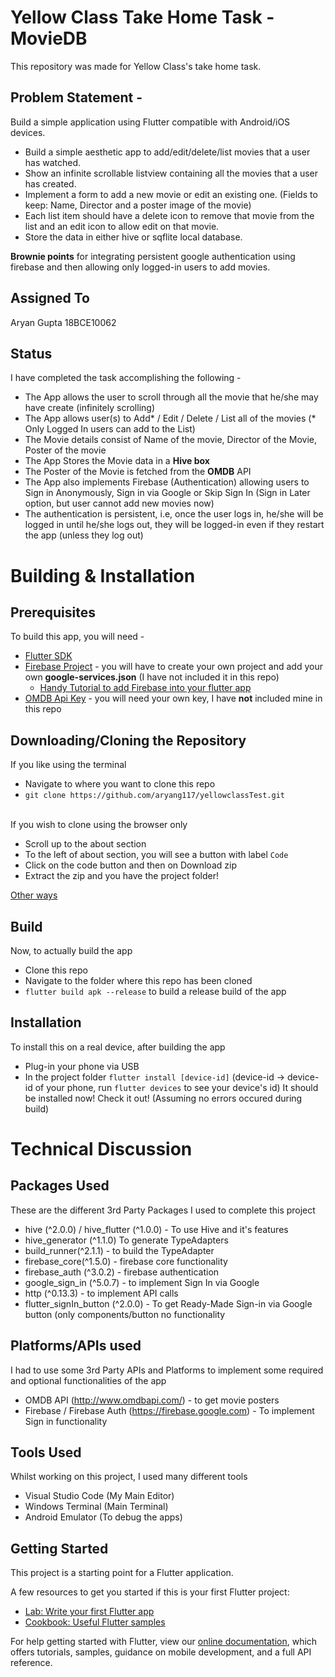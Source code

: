 # Yellow Class Take Home Task - MovieDB
  This repository was made for Yellow Class's take home task. 
  
  ## Problem Statement - 
  Build a simple application using Flutter compatible with Android/iOS devices.

  - Build a simple aesthetic app to add/edit/delete/list movies that a user has watched.
  - Show an infinite scrollable listview containing all the movies that a user has created.
  - Implement a form to add a new movie or edit an existing one. (Fields to keep: Name, Director and a poster image of the movie)
  - Each list item should have a delete icon to remove that movie from the list and an edit icon to allow edit on that movie.
  - Store the data in either hive or sqflite local database.

**Brownie points** for integrating persistent google authentication using firebase and then allowing only logged-in users to add movies.

  ## Assigned To
  Aryan Gupta 18BCE10062

  ## Status
  I have completed the task accomplishing the following -
  - The App allows the user to scroll through all the movie that he/she may have create (infinitely scrolling)
  - The App allows user(s) to Add* / Edit / Delete / List all of the movies (* Only Logged In users can add to the List)
  - The Movie details consist of Name of the movie, Director of the Movie, Poster of the movie
  - The App Stores the Movie data in a **Hive box** 
  - The Poster of the Movie is fetched from the **OMDB** API
  - The App also implements Firebase (Authentication) allowing users to Sign in Anonymously, Sign in via Google or Skip Sign In (Sign in Later option, but user cannot add new movies now)
  - The authentication is persistent, i.e, once the user logs in, he/she will be logged in until he/she logs out, they will be logged-in even if they restart the app (unless they log out)

  # Building & Installation
  ## Prerequisites
  To build this app, you will need -
  - [Flutter SDK](https://flutter.dev)
  - [Firebase Project](https://firebase.google.com) - you will have to create your own project and add your own **google-services.json** (I have not included it in this repo)
    - [Handy Tutorial to add Firebase into your flutter app](https://firebase.flutter.dev) 
  - [OMDB Api Key](http://www.omdbapi.com/) - you will need your own key, I have **not** included mine in this repo


  ## Downloading/Cloning the Repository
  If you like using the terminal
   - Navigate to where you want to clone this repo
   - ```git clone https://github.com/aryang117/yellowclassTest.git```
  <br> </br>
  
  If you wish to clone using the browser only
   - Scroll up to the about section
   - To the left of about section, you will see a button with label ``Code``
   - Click on the code button and then on Download zip
   - Extract the zip and you have the project folder!
    
   [Other ways](https://docs.github.com/en/github/creating-cloning-and-archiving-repositories/cloning-a-repository-from-github/cloning-a-repository)
  
  ## Build
  Now, to actually build the app
  - Clone this repo
  - Navigate to the folder where this repo has been cloned
  - ```flutter build apk --release``` to build a release build of the app
  
  ## Installation
  To install this on a real device, after building the app
  - Plug-in your phone via USB
  - In the project folder ``flutter install [device-id]`` (device-id -> device-id of your phone, run ``flutter devices`` to see your device's id)
  It should be installed now! Check it out! (Assuming no errors occured during build)
  
  
  # Technical Discussion
  ## Packages Used
  These are the different 3rd Party Packages I used to complete this project
  - hive (^2.0.0) / hive_flutter (^1.0.0) - To use Hive and it's features
  - hive_generator (^1.1.0) To generate TypeAdapters
  - build_runner(^2.1.1) - to build the TypeAdapter
  - firebase_core(^1.5.0) - firebase core functionality
  - firebase_auth (^3.0.2) - firebase authentication
  - google_sign_in (^5.0.7) - to implement Sign In via Google
  - http (^0.13.3) - to implement API calls
  - flutter_signIn_button (^2.0.0) - To get Ready-Made Sign-in via Google button (only components/button no functionality

  ## Platforms/APIs used
  I had to use some 3rd Party APIs and Platforms to implement some required and optional functionalities of the app
   - OMDB API (http://www.omdbapi.com/) - to get movie posters
   - Firebase / Firebase Auth (https://firebase.google.com) - To implement Sign in functionality
  
  ## Tools Used
  Whilst working on this project, I used many different tools
  - Visual Studio Code (My Main Editor)
  - Windows Terminal (Main Terminal)
  - Android Emulator (To debug the apps)

## Getting Started

This project is a starting point for a Flutter application.

A few resources to get you started if this is your first Flutter project:

- [Lab: Write your first Flutter app](https://flutter.dev/docs/get-started/codelab)
- [Cookbook: Useful Flutter samples](https://flutter.dev/docs/cookbook)

For help getting started with Flutter, view our
[online documentation](https://flutter.dev/docs), which offers tutorials,
samples, guidance on mobile development, and a full API reference.
